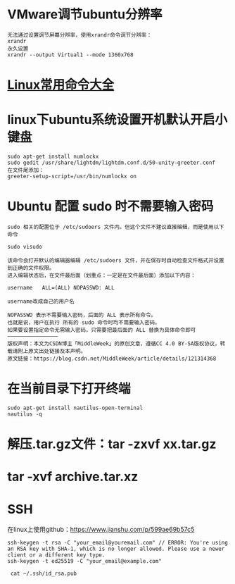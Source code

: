 # VMware调节ubuntu分辨率

    无法通过设置调节屏幕分辨率，使用xrandr命令调节分辨率：
    xrandr
    永久设置
    xrandr --output Virtual1 --mode 1360x768

# [Linux常用命令大全](Linux常用命令大全.txt)

# linux下ubuntu系统设置开机默认开启小键盘

    sudo apt-get install numlockx
    sudo gedit /usr/share/lightdm/lightdm.conf.d/50-unity-greeter.conf
    在文件尾添加：
    greeter-setup-script=/usr/bin/numlockx on

# Ubuntu 配置 sudo 时不需要输入密码

    sudo 相关的配置位于 /etc/sudoers 文件内。但这个文件不建议直接编辑，而是使用以下命令

    sudo visudo

    该命令会打开默认的编辑器编辑 /etc/sudoers 文件，并在保存时自动检查文件格式并设置到正确的文件权限。
    进入编辑状态后，在文件最后面（划重点：一定是在文件最后面）添加以下内容：

    username   ALL=(ALL) NOPASSWD: ALL
    
    username改成自己的用户名

    NOPASSWD 表示不需要输入密码，后面的 ALL 表示所有命令。
    也就是说，用户在执行 所有的 sudo 命令时均不需要输入密码。
    如果要设置指定命令无需输入密码，只需要把最后面的 ALL 替换为具体命令即可
    ————————————————
    版权声明：本文为CSDN博主「MiddleWeek」的原创文章，遵循CC 4.0 BY-SA版权协议，转载请附上原文出处链接及本声明。
    原文链接：https://blog.csdn.net/MiddleWeek/article/details/121314368

# 在当前目录下打开终端
    sudo apt-get install nautilus-open-terminal
    nautilus -q


#  解压.tar.gz文件：tar -zxvf   xx.tar.gz
#   tar -xvf archive.tar.xz

# SSH

在linux上使用github：https://www.jianshu.com/p/599ae69b57c5
    
    ssh-keygen -t rsa -C "your_email@youremail.com" // ERROR: You're using an RSA key with SHA-1, which is no longer allowed. Please use a newer client or a different key type.
    ssh-keygen -t ed25519 -C "your_email@example.com"

     cat ~/.ssh/id_rsa.pub
